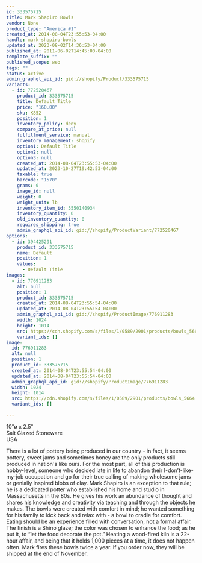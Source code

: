 ```yaml
---
id: 333575715
title: Mark Shapiro Bowls
vendor: None
product_type: "America #1"
created_at: 2014-08-04T23:55:53-04:00
handle: mark-shapiro-bowls
updated_at: 2023-08-02T14:36:53-04:00
published_at: 2011-06-02T14:45:00-04:00
template_suffix: ""
published_scope: web
tags: ""
status: active
admin_graphql_api_id: gid://shopify/Product/333575715
variants:
  - id: 772520467
    product_id: 333575715
    title: Default Title
    price: "160.00"
    sku: K852
    position: 1
    inventory_policy: deny
    compare_at_price: null
    fulfillment_service: manual
    inventory_management: shopify
    option1: Default Title
    option2: null
    option3: null
    created_at: 2014-08-04T23:55:53-04:00
    updated_at: 2023-10-27T19:42:53-04:00
    taxable: true
    barcode: "1570"
    grams: 0
    image_id: null
    weight: 0
    weight_unit: lb
    inventory_item_id: 3550140934
    inventory_quantity: 0
    old_inventory_quantity: 0
    requires_shipping: true
    admin_graphql_api_id: gid://shopify/ProductVariant/772520467
options:
  - id: 394425291
    product_id: 333575715
    name: Default
    position: 1
    values:
      - Default Title
images:
  - id: 776911283
    alt: null
    position: 1
    product_id: 333575715
    created_at: 2014-08-04T23:55:54-04:00
    updated_at: 2014-08-04T23:55:54-04:00
    admin_graphql_api_id: gid://shopify/ProductImage/776911283
    width: 1024
    height: 1014
    src: https://cdn.shopify.com/s/files/1/0589/2901/products/bowls_5664.jpeg?v=1407210954
    variant_ids: []
image:
  id: 776911283
  alt: null
  position: 1
  product_id: 333575715
  created_at: 2014-08-04T23:55:54-04:00
  updated_at: 2014-08-04T23:55:54-04:00
  admin_graphql_api_id: gid://shopify/ProductImage/776911283
  width: 1024
  height: 1014
  src: https://cdn.shopify.com/s/files/1/0589/2901/products/bowls_5664.jpeg?v=1407210954
  variant_ids: []

---
```


10"ø x 2.5"  
Salt Glazed Stoneware  
USA

There is a lot of pottery being produced in our country - in fact, it seems pottery, sweet jams and sometimes honey are the only products still produced in nation's like ours. For the most part, all of this production is hobby-level, someone who decided late in life to abandon their I-don’t-like-my-job occupation and go for their true calling of making wholesome jams or genially inspired blobs of clay. Mark Shapiro is an exception to that rule; he is a dedicated potter who established his home and studio in Massachusetts in the 80s. He gives his work an abundance of thought and shares his knowledge and creativity via teaching and through the objects he makes. The bowls were created with comfort in mind; he wanted something for his family to kick back and relax with - a bowl to cradle for comfort. Eating should be an experience filled with conversation, not a formal affair. The finish is a Shino glaze; the color was chosen to enhance the food; as he put it, to “let the food decorate the pot.” Heating a wood-fired kiln is a 22-hour affair, and being that it holds 1,000 pieces at a time, it does not happen often. Mark fires these bowls twice a year. If you order now, they will be shipped at the end of November.